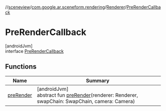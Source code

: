 //[sceneview](../../../../index.md)/[com.google.ar.sceneform.rendering](../../index.md)/[Renderer](../index.md)/[PreRenderCallback](index.md)

# PreRenderCallback

[androidJvm]\
interface [PreRenderCallback](index.md)

## Functions

| Name | Summary |
|---|---|
| [preRender](pre-render.md) | [androidJvm]<br>abstract fun [preRender](pre-render.md)(renderer: Renderer, swapChain: SwapChain, camera: Camera) |
